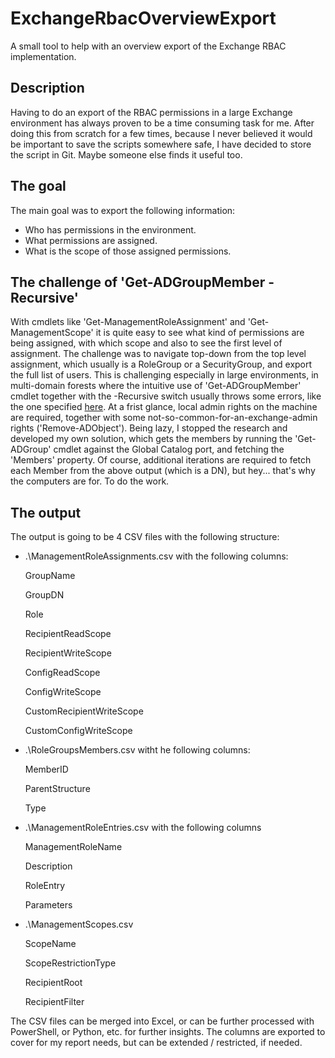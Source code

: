 # ExchangeRbacOverviewExport
A small tool to help with an overview export of the Exchange RBAC implementation.

## Description
Having to do an export of the RBAC permissions in a large Exchange environment has always proven to be a time consuming task for me. 
After doing this from scratch for a few times, because I never believed it would be important to save the scripts somewhere safe, I have decided to store the script in Git.
Maybe someone else finds it useful too.

## The goal
The main goal was to export the following information:
- Who has permissions in the environment.
- What permissions are assigned.
- What is the scope of those assigned permissions.

## The challenge of 'Get-ADGroupMember -Recursive'
With cmdlets like 'Get-ManagementRoleAssignment' and 'Get-ManagementScope' it is quite easy to see what kind of permissions are being assigned, with which scope and also to see the first level of assignment. 
The challenge was to navigate top-down from the top level assignment, which usually is a RoleGroup or a SecurityGroup, and export the full list of users. 
This is challenging especially in large environments, in multi-domain forests where the intuitive use of 'Get-ADGroupMember' cmdlet together with the -Recursive switch usually throws some errors, like the one specified [here](https://learn.microsoft.com/en-us/troubleshoot/windows-server/identity/get-adgroupmember-error-remote-forest-members).
At a frist glance, local admin rights on the machine are required, together with some not-so-common-for-an-exchange-admin rights ('Remove-ADObject'). 
Being lazy, I stopped the research and developed my own solution, which gets the members by running the 'Get-ADGroup' cmdlet against the Global Catalog port, and fetching the 'Members' property. 
Of course, additional iterations are required to fetch each Member from the above output (which is a DN), but hey... that's why the computers are for. To do the work.

## The output
The output is going to be 4 CSV files with the following structure: 
- .\ManagementRoleAssignments.csv with the following columns:

   GroupName 

   GroupDN 

   Role 

   RecipientReadScope 

   RecipientWriteScope 

   ConfigReadScope

   ConfigWriteScope

   CustomRecipientWriteScope 

   CustomConfigWriteScope

- .\RoleGroupsMembers.csv witht he following columns:

   MemberID
        
   ParentStructure
   
   Type

- .\ManagementRoleEntries.csv with the following columns

   ManagementRoleName

   Description 

   RoleEntry 

   Parameters 

- .\ManagementScopes.csv

   ScopeName 

   ScopeRestrictionType 

   RecipientRoot 

   RecipientFilter 

The CSV files can be merged into Excel, or can be further processed with PowerShell, or Python, etc. for further insights. 
The columns are exported to cover for my report needs, but can be extended / restricted, if needed. 